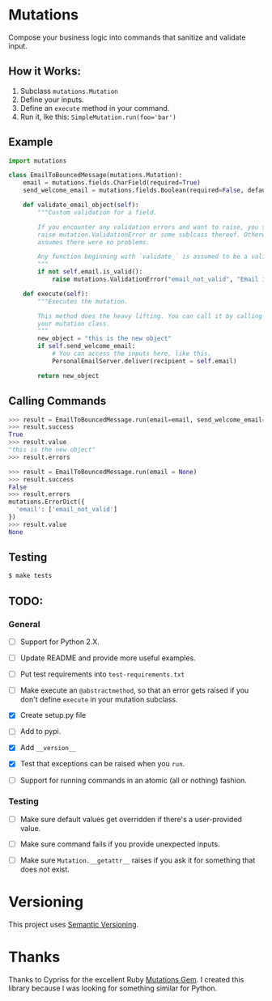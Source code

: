 # Mutations

Compose your business logic into commands that sanitize and validate input.

## How it Works:

1. Subclass `mutations.Mutation`
2. Define your inputs.
3. Define an `execute` method in your command.
4. Run it, lke this: `SimpleMutation.run(foo='bar')`

## Example

```python
import mutations

class EmailToBouncedMessage(mutations.Mutation):
    email = mutations.fields.CharField(required=True)
    send_welcome_email = mutations.fields.Boolean(required=False, default=False)

    def validate_email_object(self):
        """Custom validation for a field.

        If you encounter any validation errors and want to raise, you should
        raise mutation.ValidationError or some sublcass thereof. Otherwise, it
        assumes there were no problems.

        Any function beginning with `validate_` is assumed to be a validator function.
        """
        if not self.email.is_valid():
            raise mutations.ValidationError("email_not_valid", "Email is not valid.")

    def execute(self):
        """Executes the mutation.

        This method does the heavy lifting. You can call it by calling .run() on
        your mutation class.
        """
        new_object = "this is the new object"
        if self.send_welcome_email:
            # You can access the inputs here, like this.
            PersonalEmailServer.deliver(recipient = self.email)

        return new_object
```

## Calling Commands

```python
>>> result = EmailToBouncedMessage.run(email=email, send_welcome_email=True)
>>> result.success
True
>>> result.value
"this is the new object"
>>> result.errors
```

```python
>>> result = EmailToBouncedMessage.run(email = None)
>>> result.success
False
>>> result.errors
mutations.ErrorDict({
  'email': ['email_not_valid']
})
>>> result.value
None
```

## Testing

```bash
$ make tests
```

## TODO:

### General

- [ ] Support for Python 2.X.
- [ ] Update README and provide more useful examples.
- [ ] Put test requirements into `test-requirements.txt`
- [ ] Make execute an `@abstractmethod`, so that an error gets raised if you don't define `execute` in your mutation subclass.
- [x] Create setup.py file
- [ ] Add to pypi.
- [x] Add `__version__`
- [x] Test that exceptions can be raised when you `run`.
- [ ] Support for running commands in an atomic (all or nothing) fashion.


### Testing

- [ ] Make sure default values get overridden if there's a user-provided value.
- [ ] Make sure command fails if you provide unexpected inputs.
- [ ] Make sure `Mutation.__getattr__` raises if you ask it for something that does not exist.


# Versioning

This project uses [Semantic Versioning][semver].

# Thanks

Thanks to Cypriss for the excellent Ruby [Mutations Gem][1]. I created this
library because I was looking for something similar for Python.

[1]: https://github.com/cypriss/mutations
[semver]: https://semver.org/